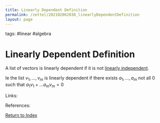 ```yaml
---
title: Linearly Dependent Definition
permalink: /zettel/202102062038_linearlyDependentDefinition
layout: page
---
```

tags: #linear #algebra

# Linearly Dependent Definition

A list of vectors is linearly dependent if it is not [linearly independent](202102062030_linearlyIndependentDefinition).

Ie the list $v_1, \ldots, v_m$ is linearly dependent if there exists $a_1, \ldots, a_m$ not all 0 such 
that $a_1 v_1 + \ldots a_m v_m = 0$

Links: 

References: 

[Return to Index](index)
